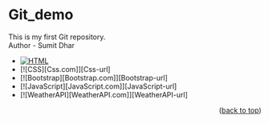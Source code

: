 # Git_demo
This is my first Git repository.
<br>
Author - Sumit Dhar

* [![HTML][Html.com]][Html-url]
* [![CSS][Css.com]][Css-url]
* [![Bootstrap][Bootstrap.com]][Bootstrap-url]
* [![JavaScript][JavaScript.com]][JavaScript-url]
* [![WeatherAPI][WeatherAPI.com]][WeatherAPI-url]

<p align="right">(<a href="#readme-top">back to top</a>)</p>

<!-- MARKDOWN LINKS & IMAGES -->
[Html.com]: https://shorturl.at/fS136
[Html-url]: https://html.com
